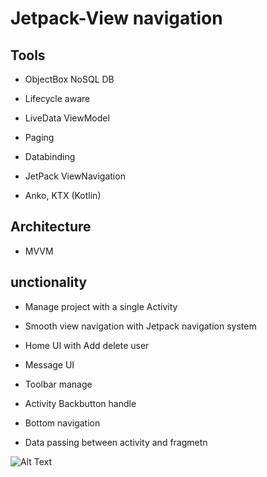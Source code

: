 # Jetpack-View navigation

## Tools 
- ObjectBox NoSQL DB

- Lifecycle aware

- LiveData ViewModel

- Paging

- Databinding

- JetPack ViewNavigation

- Anko, KTX (Kotlin)
## Architecture
- MVVM

## unctionality
- Manage project with a single Activity

- Smooth view navigation with Jetpack navigation system

- Home UI with Add delete user

- Message UI 

- Toolbar manage

- Activity Backbutton handle

- Bottom navigation

- Data passing between activity and fragmetn

![Alt Text](https://github.com/azizcse/jitpack-navigation/blob/master/img/ezgif.com-crop.gif)
